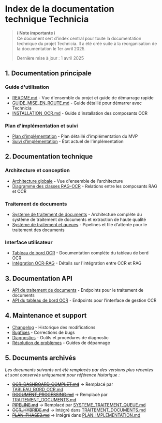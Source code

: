 # Index de la documentation technique Technicia

> **ℹ️ Note importante ℹ️**  
> Ce document sert d'index central pour toute la documentation technique du projet Technicia.
> Il a été créé suite à la réorganisation de la documentation le 1er avril 2025.
>
> Dernière mise à jour : 1 avril 2025

## 1. Documentation principale

### Guide d'utilisation
- [README.md](./README.md) - Vue d'ensemble du projet et guide de démarrage rapide
- [GUIDE_MISE_EN_ROUTE.md](./GUIDE_MISE_EN_ROUTE.md) - Guide détaillé pour démarrer avec Technicia
- [INSTALLATION_OCR.md](./INSTALLATION_OCR.md) - Guide d'installation des composants OCR

### Plan d'implémentation et suivi
- [Plan d'implémentation](./MVP/PLAN_IMPLEMENTATION.md) - Plan détaillé d'implémentation du MVP
- [Suivi d'implémentation](./MVP/SUIVI_IMPLEMENTATION.md) - État actuel de l'implémentation

## 2. Documentation technique

### Architecture et conception
- [Architecture globale](./architecture/ARCHITECTURE_GLOBALE.md) - Vue d'ensemble de l'architecture
- [Diagramme des classes RAG-OCR](./architecture/DIAGRAMME_CLASSES_RAG_OCR.md) - Relations entre les composants RAG et OCR

### Traitement de documents
- [Système de traitement de documents](./technique/TRAITEMENT_DOCUMENTS.md) - Architecture complète du système de traitement de documents et extraction de haute qualité
- [Système de traitement et queues](./technique/SYSTEME_TRAITEMENT_QUEUE.md) - Pipelines et file d'attente pour le traitement des documents

### Interface utilisateur
- [Tableau de bord OCR](./technique/TABLEAU_BORD_OCR.md) - Documentation complète du tableau de bord OCR
- [Intégration OCR-RAG](./technique/OCR_RAG_INTEGRATION.md) - Détails sur l'intégration entre OCR et RAG

## 3. Documentation API

- [API de traitement de documents](./api/API_DOCUMENT_PROCESSING.md) - Endpoints pour le traitement de documents
- [API du tableau de bord OCR](./api/API_DASHBOARD_OCR.md) - Endpoints pour l'interface de gestion OCR

## 4. Maintenance et support

- [Changelog](./CHANGELOG.md) - Historique des modifications
- [Bugfixes](./BUGFIXES.md) - Corrections de bugs
- [Diagnostics](./DIAGNOSTICS.md) - Outils et procédures de diagnostic
- [Résolution de problèmes](./TROUBLESHOOTING/README.md) - Guides de dépannage

## 5. Documents archivés

*Les documents suivants ont été remplacés par des versions plus récentes et sont conservés uniquement pour référence historique :*

- [~~OCR_DASHBOARD_COMPLET.md~~](./OCR_DASHBOARD_COMPLET.md) → Remplacé par [TABLEAU_BORD_OCR.md](./technique/TABLEAU_BORD_OCR.md)
- [~~DOCUMENT_PROCESSING.md~~](./DOCUMENT_PROCESSING.md) → Remplacé par [TRAITEMENT_DOCUMENTS.md](./technique/TRAITEMENT_DOCUMENTS.md)
- [~~PIPELINE.md~~](./PIPELINE.md) → Remplacé par [SYSTEME_TRAITEMENT_QUEUE.md](./technique/SYSTEME_TRAITEMENT_QUEUE.md)
- [~~OCR_HYBRIDE.md~~](./OCR_HYBRIDE.md) → Intégré dans [TRAITEMENT_DOCUMENTS.md](./technique/TRAITEMENT_DOCUMENTS.md)
- [~~PLAN_PHASE3.md~~](./MVP/PLAN_PHASE3.md) → Intégré dans [PLAN_IMPLEMENTATION.md](./MVP/PLAN_IMPLEMENTATION.md)
